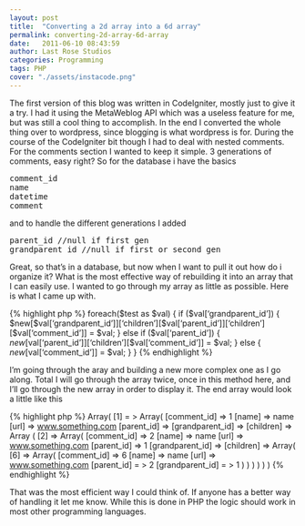 ```yaml
---
layout: post
title:  "Converting a 2d array into a 6d array"
permalink: converting-2d-array-6d-array
date:   2011-06-10 08:43:59
author: Last Rose Studios
categories: Programming
tags: PHP
cover: "./assets/instacode.png"
---
```


The first version of this blog was written in CodeIgniter, mostly just to give it a try. I had it using the MetaWeblog API which was a useless feature for me, but was still a cool thing to accomplish. In the end I converted the whole thing over to wordpress, since blogging is what wordpress is for. During the course of the CodeIgniter bit though I had to deal with nested comments. For the comments section I wanted to keep it simple. 3 generations of comments, easy right? So for the database i have the basics

<pre>comment_id
name
datetime
comment</pre>

and to handle the different generations I added

<pre>parent_id //null if first gen
grandparent_id //null if first or second gen</pre>

Great, so that’s in a database, but now when I want to pull it out how do i organize it? What is the most effective way of rebuilding it into an array that I can easily use. I wanted to go through my array as little as possible. Here is what I came up with.

{% highlight php %}
foreach($test as $val) {
  if ($val[‘grandparent_id’]) {
    $new[$val[‘grandparent_id’]][‘children’][$val[‘parent_id’]][‘children’][$val[‘comment_id’]] = $val;
  } else if ($val[‘parent_id’]) {
    $new[$val[‘parent_id’]][‘children’][$val[‘comment_id’]] = $val;
  } else {
    $new[$val[‘comment_id’]] = $val;
  }
}
{% endhighlight %}

I’m going through the aray and building a new more complex one as I go along. Total I will go through the array twice, once in this method here, and I’ll go through the new array in order to display it. The end array would look a little like this

{% highlight php %}
Array(
  [1] = > Array(
    [comment_id] => 1
    [name] => name
    [url] => <a href = "http://www.something.com/">www.something.com</a>
    [parent_id] =>
    [grandparent_id] =>
    [children] => Array (
      [2] => Array(
        [comment_id] => 2
        [name] => name
        [url] => <a href="http:/ / www.something.com / ">www.something.com</a>
        [parent_id] => 1
        [grandparent_id] =>
        [children] => Array(
          [6] => Array(
            [comment_id] => 6
            [name] => name
            [url] => <a href="http: //www.something.com/">www.something.com</a>
            [parent_id] = > 2
            [grandparent_id] = > 1
          )
        )
      )
    )
  )
)
{% endhighlight %}

That was the most efficient way I could think of. If anyone has a better way of handling it let me know. While this is done in PHP the logic should work in most other programming languages.